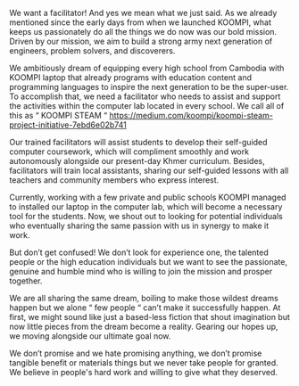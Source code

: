 We want a facilitator! And yes we mean what we just said. As we already mentioned since the early days from when we launched KOOMPI, what keeps us passionately do all the things we do now was our bold mission. Driven by our mission, we aim to build a strong army next generation of engineers, problem solvers, and discoverers. 

We ambitiously dream of equipping every high school from Cambodia with KOOMPI laptop that already programs with education content and programming languages to inspire the next generation to be the super-user. To accomplish that, we need a facilitator who needs to assist and support the activities within the computer lab located in every school. We call all of this as “ KOOMPI STEAM “ https://medium.com/koompi/koompi-steam-project-initiative-7ebd6e02b741

Our trained facilitators will assist students to develop their self-guided computer coursework, which will compliment smoothly and work autonomously alongside our present-day Khmer curriculum. Besides, facilitators will train local assistants, sharing our self-guided lessons with all teachers and community members who express interest.

Currently, working with a few private and public schools KOOMPI managed to installed our laptop in the computer lab, which will become a necessary tool for the students. Now, we shout out to looking for potential individuals who eventually sharing the same passion with us in synergy to make it work. 

But don’t get confused! We don’t look for experience one, the talented people or the high education individuals but we want to see the passionate, genuine and humble mind who is willing to join the mission and prosper together.

We are all sharing the same dream, boiling to make those wildest dreams happen but we alone “ few people “ can’t make it successfully happen. At first, we might sound like just a based-less fiction that shout imagination but now little pieces from the dream become a reality. Gearing our hopes up, we moving alongside our ultimate goal now.

We don’t promise and we hate promising anything, we don’t promise tangible benefit or materials things but we never take people for granted. We believe in people's hard work and willing to give what they deserved.

